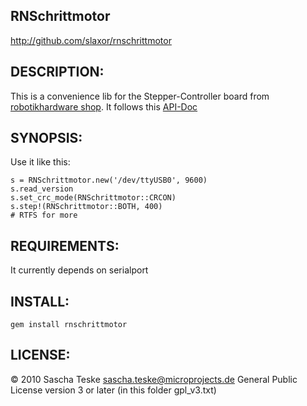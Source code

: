 RNSchrittmotor
--------------
http://github.com/slaxor/rnschrittmotor

DESCRIPTION:
------------
This is a convenience lib for the Stepper-Controller board from
[robotikhardware shop](http://www.shop.robotikhardware.de/shop/catalog/product_info.php?products_id=173 "Robotikhardware Shop RN-Schrittmotor"). It follows this
[API-Doc](http://www.robotikhardware.de/download/rnschrittmotor.pdf "RN-Schrittmotor API-Doc")

SYNOPSIS:
---------
Use it like this:

    s = RNSchrittmotor.new('/dev/ttyUSB0', 9600)
    s.read_version
    s.set_crc_mode(RNSchrittmotor::CRCON)
    s.step!(RNSchrittmotor::BOTH, 400)
    # RTFS for more

REQUIREMENTS:
-------------
It currently depends on serialport

INSTALL:
--------
    gem install rnschrittmotor

LICENSE:
--------
© 2010 Sascha Teske <sascha.teske@microprojects.de>
General Public License version 3 or later (in this folder gpl_v3.txt)

